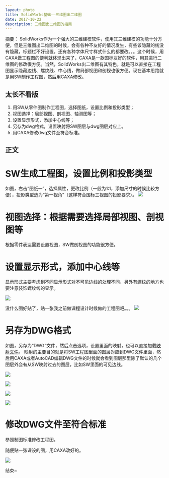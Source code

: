 ```yaml
---
layout: photo
title: SolidWorks基础——三维图出二维图
date: 2017-10-22 
description: 三维图出二维图的指南
---
```


摘要： SolidWorks作为一个强大的三维建模软件，使用其三维建模的功能十分方便，但是三维图出二维图的时候，会有各种不友好的情况发生，有些该隐藏的线没有隐藏，标题栏不好设置，还有各种字体尺寸样式什么的都要改。。。这个时候，用CAXA做工程图的便利就体现出来了，CAXA是一款国标友好的软件，用其进行二维图的修改很方便。当然，SolidWorks出二维图有其特色，就是可以直接在工程图显示隐藏边线、螺纹线、中心线，做局部视图和剖视也很方便。现在基本思路就是用SW制作工程图，然后用CAXA修改。


## 太长不看版

1. 用SW从零件图制作工程图，选择图纸，设置比例和投影类型；
2. 视图选择：局部视图、剖视图、轴测图等；
3. 设置显示形式，添加中心线等；
4. 另存为dwg格式，设置映射将SW图层与dwg图层对应上。
5. 用CAXA修改dwg文件至符合标准。

## 正文

# SW生成工程图，设置比例和投影类型

如图，右击“图纸一”，选择属性，更改比例（一般为1:1，添加尺寸的时候比较方便），投影类型选为“第一视角”（这样符合国标三视图的投影要求）。
![](http://oxt33qs1f.bkt.clouddn.com/shuxing_.png)

# 视图选择：根据需要选择局部视图、剖视图等

根据零件表达需要设置视图，SW做剖视图的功能很方便。


# 设置显示形式，添加中心线等

显示形式主要考虑到不同显示形式对不可见边线的处理不同，另外有螺纹的地方也要注意装饰螺纹线的显示。

![](http://oxt33qs1f.bkt.clouddn.com/shituxuanze_.png)

没什么图好贴了，贴一张我之前做课程设计时候做的工程图吧。。。
![](http://oxt33qs1f.bkt.clouddn.com/shitu.png)

# 另存为DWG格式

如图，另存为“DWG”文件，然后点击选项，设置里面的映射，也可以直接加载[映射文件]()。
映射的主要目的就是将SW工程图里面的图层对应到DWG文件里面，然后用CAXA或者AutoCAD编辑DWG文件的时候就会看到图层那里除了默认的几个图层外会有从SW映射过去的图层，比如SW里面的可见边线。

![](http://oxt33qs1f.bkt.clouddn.com/xuanxiang.png)

![](http://oxt33qs1f.bkt.clouddn.com/yingshe.png)

![](http://oxt33qs1f.bkt.clouddn.com/yingshe2.png)

![](http://oxt33qs1f.bkt.clouddn.com/yingshe3.png)

# 修改DWG文件至符合标准
参照制图标准修改工程图。

随便贴一张课设的图，用CAXA改好的。

![](http://oxt33qs1f.bkt.clouddn.com/dwg.png)

结束~
